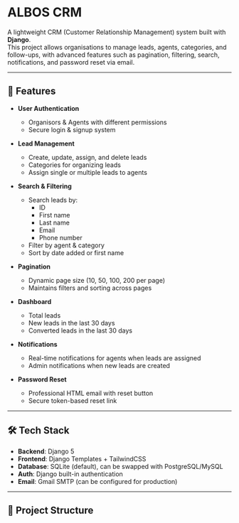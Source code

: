 # ALBOS CRM

A lightweight CRM (Customer Relationship Management) system built with **Django**.  
This project allows organisations to manage leads, agents, categories, and follow-ups, with advanced features such as pagination, filtering, search, notifications, and password reset via email.

---

## 🚀 Features

- **User Authentication**
  - Organisors & Agents with different permissions
  - Secure login & signup system

- **Lead Management**
  - Create, update, assign, and delete leads
  - Categories for organizing leads
  - Assign single or multiple leads to agents

- **Search & Filtering**
  - Search leads by:
    - ID  
    - First name  
    - Last name  
    - Email  
    - Phone number  
  - Filter by agent & category
  - Sort by date added or first name

- **Pagination**
  - Dynamic page size (10, 50, 100, 200 per page)
  - Maintains filters and sorting across pages

- **Dashboard**
  - Total leads
  - New leads in the last 30 days
  - Converted leads in the last 30 days

- **Notifications**
  - Real-time notifications for agents when leads are assigned
  - Admin notifications when new leads are created

- **Password Reset**
  - Professional HTML email with reset button
  - Secure token-based reset link

---

## 🛠️ Tech Stack

- **Backend**: Django 5
- **Frontend**: Django Templates + TailwindCSS
- **Database**: SQLite (default), can be swapped with PostgreSQL/MySQL
- **Auth**: Django built-in authentication
- **Email**: Gmail SMTP (can be configured for production)

---

## 📂 Project Structure

